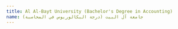 ```yaml
---
title: Al Al-Bayt University (Bachelor's Degree in Accounting)
name: جامعة آل البيت (درجة البكالوريوس في المحاسبة)
---
```


